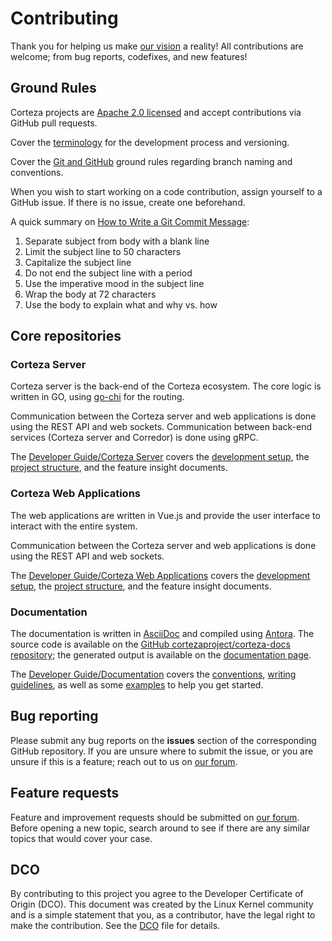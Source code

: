 # Contributing

Thank you for helping us make [our vision](https://cortezaproject.org/about/what-is-corteza/) a reality!
All contributions are welcome; from bug reports, codefixes, and new features!

## Ground Rules

Corteza projects are [Apache 2.0 licensed](LICENSE) and accept contributions via GitHub pull requests.

Cover the [terminology](https://docs.cortezaproject.org/corteza-docs/2024.9/developer-guide/release-cycle/index.html#_terminology) for the development process and versioning.

Cover the [Git and GitHub](https://docs.cortezaproject.org/corteza-docs/2024.9/developer-guide/release-cycle/index.html#_github) ground rules regarding branch naming and conventions.

When you wish to start working on a code contribution, assign yourself to a GitHub issue.
If there is no issue, create one beforehand.

A quick summary on [How to Write a Git Commit Message](https://chris.beams.io/posts/git-commit/):

1. Separate subject from body with a blank line
2. Limit the subject line to 50 characters
3. Capitalize the subject line
4. Do not end the subject line with a period
5. Use the imperative mood in the subject line
6. Wrap the body at 72 characters
7. Use the body to explain what and why vs. how

## Core repositories

### Corteza Server

Corteza server is the back-end of the Corteza ecosystem.
The core logic is written in GO, using [go-chi](https://pkg.go.dev/github.com/go-chi/chi@v3.3.4+incompatible?utm_source=gopls) for the routing.

Communication between the Corteza server and web applications is done using the REST API and web sockets.
Communication between back-end services (Corteza server and Corredor) is done using gRPC.

The [Developer Guide/Corteza Server](https://docs.cortezaproject.org/corteza-docs/2024.9/developer-guide/corteza-server/index.html) covers the [development setup](https://docs.cortezaproject.org/corteza-docs/2024.9/developer-guide/corteza-server/index.html#_development_setup), the [project structure](https://docs.cortezaproject.org/corteza-docs/2024.9/developer-guide/corteza-server/structure.html), and the feature insight documents.


### Corteza Web Applications

The web applications are written in Vue.js and provide the user interface to interact with the entire system.

Communication between the Corteza server and web applications is done using the REST API and web sockets.

The [Developer Guide/Corteza Web Applications](https://docs.cortezaproject.org/corteza-docs/2024.9/developer-guide/web-applications/index.html) covers the [development setup](https://docs.cortezaproject.org/corteza-docs/2024.9/developer-guide/web-applications/index.html#_development_setup), the [project structure](https://docs.cortezaproject.org/corteza-docs/2024.9/developer-guide/web-applications/structure.html), and the feature insight documents.

### Documentation

The documentation is written in [AsciiDoc](https://asciidoc.org/) and compiled using [Antora](https://antora.org/).
The source code is available on the [GitHub cortezaproject/corteza-docs repository](https://github.com/cortezaproject/corteza-docs); the generated output is available on the [documentation page](http://docs.cortezaproject.org/).

The [Developer Guide/Documentation](https://docs.cortezaproject.org/corteza-docs/2024.9/developer-guide/documentation/index.html) covers the [conventions](https://docs.cortezaproject.org/corteza-docs/2024.9/developer-guide/documentation/index.html#_conventions), [writing guidelines](https://docs.cortezaproject.org/corteza-docs/2024.9/developer-guide/documentation/index.html#documentation-writing-guidelines), as well as some [examples](https://docs.cortezaproject.org/corteza-docs/2024.9/developer-guide/documentation/examples/index.html) to help you get started.

## Bug reporting

Please submit any bug reports on the **issues** section of the corresponding GitHub repository.
If you are unsure where to submit the issue, or you are unsure if this is a feature; reach out to us on [our forum](https://forum.cortezaproject.org/).

## Feature requests

Feature and improvement requests should be submitted on [our forum](https://forum.cortezaproject.org/).
Before opening a new topic, search around to see if there are any similar topics that would cover your case.

## DCO

By contributing to this project you agree to the Developer Certificate of Origin (DCO).
This document was created by the Linux Kernel community and is a simple statement that you, as a contributor, have the legal right to make the contribution.
See the [DCO](DCO) file for details.
